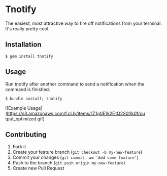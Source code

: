 # Tnotify

The easiest, most attractive way to fire off notifications from your terminal.
It's really pretty cool.


## Installation

    $ gem install tnotify


## Usage

Run tnotify after another command to send a notification when the command is
finished.

    $ bundle install; tnotify

![Example Usage](https://s3.amazonaws.com/f.cl.ly/items/1Z1g0E1k2E1Q2S0l1k0f/ou
tput_optimized.gif)


## Contributing

1. Fork it
2. Create your feature branch (`git checkout -b my-new-feature`)
3. Commit your changes (`git commit -am 'Add some feature'`)
4. Push to the branch (`git push origin my-new-feature`)
5. Create new Pull Request
